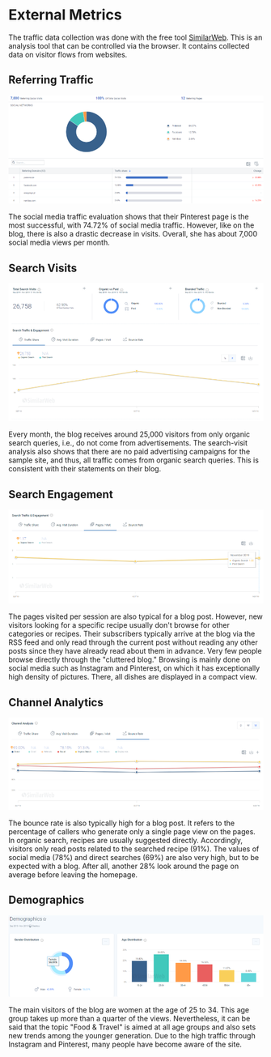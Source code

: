 # External Metrics

The traffic data collection was done with the free tool [SimilarWeb](https://www.similarweb.com/de/). This is an analysis tool that can be controlled via the browser. It contains collected data on visitor flows from websites.

## Referring Traffic

![Referring Traffic](/img/metrics/sample_analytics_9.png)

The social media traffic evaluation shows that their Pinterest page is the most successful, with 74.72% of social media traffic. However, like on the blog, there is also a drastic decrease in visits. Overall, she has about 7,000 social media views per month.

## Search Visits

![Referring Traffic](/img/metrics/sample_analytics_10.png)

Every month, the blog receives around 25,000 visitors from only organic search queries, i.e., do not come from advertisements. The search-visit analysis also shows that there are no paid advertising campaigns for the sample site, and thus, all traffic comes from organic search queries. This is consistent with their statements on their blog.

## Search Engagement

![Referring Traffic](/img/metrics/sample_analytics_11.png)

The pages visited per session are also typical for a blog post. However, new visitors looking for a specific recipe usually don't browse for other categories or recipes. Their subscribers typically arrive at the blog via the RSS feed and only read through the current post without reading any other posts since they have already read about them in advance. Very few people browse directly through the "cluttered blog." Browsing is mainly done on social media such as Instagram and Pinterest, on which it has exceptionally high density of pictures. There, all dishes are displayed in a compact view.

## Channel Analytics

![Referring Traffic](/img/metrics/sample_analytics_12.png)

The bounce rate is also typically high for a blog post. It refers to the percentage of callers who generate only a single page view on the pages. In organic search, recipes are usually suggested directly. Accordingly, visitors only read posts related to the searched recipe (91%). The values of social media (78%) and direct searches (69%) are also very high, but to be expected with a blog. After all, another 28% look around the page on average before leaving the homepage.

## Demographics

![Referring Traffic](/img/metrics/sample_analytics_13.png)

The main visitors of the blog are women at the age of 25 to 34. This age group takes up more than a quarter of the views. Nevertheless, it can be said that the topic "Food & Travel" is aimed at all age groups and also sets new trends among the younger generation. Due to the high traffic through Instagram and Pinterest, many people have become aware of the site.
